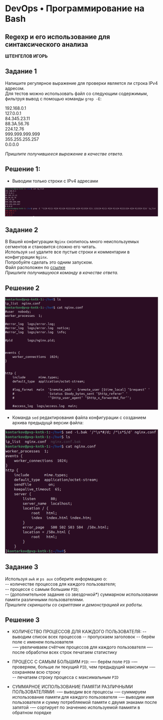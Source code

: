# DevOps • Программирование на Bash
## Regexp и его использование для синтаксического анализа
__ШТЕНГЕЛОВ ИГОРЬ__

## Задание 1
Напишите регулярное выражение для проверки является ли строка IPv4 адресом.  
Для тестов можно использовать файл со следующим содержимым, фильтруя вывод с помощью команды `grep -E`:  
  
192.168.0.1  
127.0.0.1  
84.345.23.11  
88.3A.56.76  
224.12.76  
999.999.999.999  
355.255.255.257  
0.0.0.0  

_Пришлите получившееся выражение в качестве ответа._  

## Решение 1:
* Выводим только строки с IPv4 адресами
  
![ipv4](./images/4_1.png)  

## Задание 2
В Вашей конфигурации `Nginx` скопилось много неиспользуемых сегментов и становится сложно его читать.  
Используя `sed` удалите все пустые строки и комментарии в конфигурации `Nginx`.  
Попробуйте сделать это одним запуском.  
Файл расположен по [ссылке](./nginx.conf)  
_Пришлите получившуюся команду в качестве ответа._  

## Решение 2  

![sed_1](./images/4_2.png)  

* Команда `sed` редактирования файла конфигурации с  созданием архива предыдущй версии файла:  

![sed_2](./images/4_3.png)  

## Задание 3
Используя `awk` и `ps aux` соберите информацию о:  
-- количестве процессов для каждого пользователя;  
-- процессе с самым большим `PID`;  
-- (дополнительное задание со звездочкой*) суммарном использовании памяти различными пользователями.  
_Пришлите скриншоты со скриптами и демонстрацией их работы._  

## Решение 3

* КОЛИЧЕСТВО ПРОЦЕССОВ ДЛЯ КАЖДОГО ПОЛЬЗОВАТЕЛЯ:
  -- выводим список всех процессов
  -- пропускаем заголовок
  -- берём поле с именем пользователя  
  -— увеличиваем счётчик процессов для каждого пользователя
  —- после обработки всех строк печатаем статистику
  
* ПРОЦЕСС С САМЫМ БОЛЬШИМ `PID`:
  —- берём поле `PID`
  -— проверяем, больше ли текущий `PID`, чем предыдущий максимум
  -— сохраняем всю строку  
  -- печатаем строку процесса с максимальным `PID`  

* СУММАРНОЕ ИСПОЛЬЗОВАНИЕ ПАМЯТИ РАЗЛИЧНЫМИ ПОЛЬЗОВАТЕЛЯМИ:
  -— выводим все процессы
  -— суммируем использование памяти для каждого пользователя
  -— выводим имя пользователя и сумму потребляемой памяти с двумя знаками после запятой
  -— сортирует по значению используемой памияти в обратном порядке  







